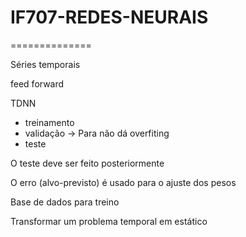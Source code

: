 # IF707-REDES-NEURAIS



==============


Séries temporais

feed forward 

TDNN
  
  - treinamento 
  - validação -> Para não dá overfiting
  - teste
  
  O teste deve ser feito posteriormente
  
  O erro (alvo-previsto) é usado para o ajuste dos pesos
  
  Base de dados para treino
  
  Transformar um problema temporal em estático
  
  
